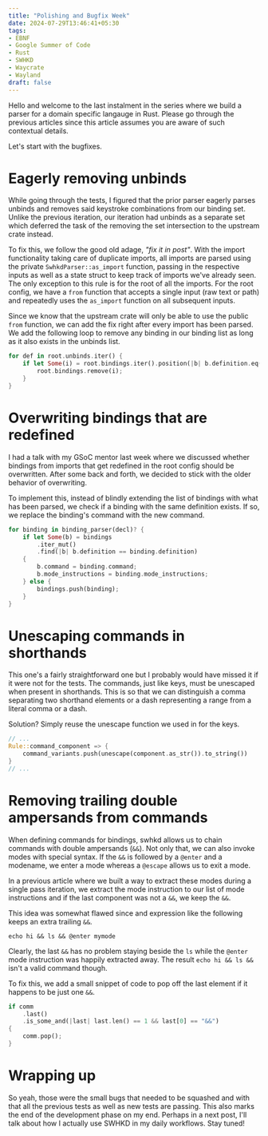 ```yaml
---
title: "Polishing and Bugfix Week"
date: 2024-07-29T13:46:41+05:30
tags:
- EBNF
- Google Summer of Code
- Rust
- SWHKD
- Waycrate
- Wayland
draft: false
---
```


Hello and welcome to the last instalment in the series where we build a parser
for a domain specific langauge in Rust. Please go through the previous articles
since this article assumes you are aware of such contextual details.

Let's start with the bugfixes.

# Eagerly removing unbinds

While going through the tests, I figured that
the prior parser eagerly parses unbinds and removes said keystroke combinations
from our binding set. Unlike the previous iteration, our iteration had unbinds
as a separate set which deferred the task of the removing the set intersection
to the upstream crate instead.

To fix this, we follow the good old adage, _"fix it in post"_. With the import
functionality taking care of duplicate imports, all imports are parsed using
the private `SwhkdParser::as_import` function, passing in the respective inputs as
well as a state struct to keep track of imports we've already seen. The only
exception to this rule is for the root of all the imports. For the root config,
we have a `from` function that accepts a single input (raw text or path) and repeatedly
uses the `as_import` function on all subsequent inputs.

Since we know that the upstream crate will only be able to use the public `from` function,
we can add the fix right after every import has been parsed. We add the following
loop to remove any binding in our binding list as long as it also exists in the
unbinds list.

```rust
for def in root.unbinds.iter() {
    if let Some(i) = root.bindings.iter().position(|b| b.definition.eq(def)) {
        root.bindings.remove(i);
    }
}
```

# Overwriting bindings that are redefined

I had a talk with my GSoC mentor last week where we discussed whether bindings
from imports that get redefined in the root config should be overwritten. After
some back and forth, we decided to stick with the older behavior of overwriting.

To implement this, instead of blindly extending the list of bindings with what
has been parsed, we check if a binding with the same definition exists. If so,
we replace the binding's command with the new command.

```rust
for binding in binding_parser(decl)? {
    if let Some(b) = bindings
        .iter_mut()
        .find(|b| b.definition == binding.definition)
    {
        b.command = binding.command;
        b.mode_instructions = binding.mode_instructions;
    } else {
        bindings.push(binding);
    }
}
```

# Unescaping commands in shorthands

This one's a fairly straightforward one but I probably would have missed it if it
were not for the tests. The commands, just like keys, must be unescaped when present
in shorthands. This is so that we can distinguish a comma separating two
shorthand elements or a dash representing a range from a literal comma or a dash.

Solution? Simply reuse the unescape function we used in for the keys.

```rust
// ...
Rule::command_component => {
    command_variants.push(unescape(component.as_str()).to_string())
}
// ...
```

# Removing trailing double ampersands from commands

When defining commands for bindings, swhkd allows us to chain commands with
double ampersands (`&&`). Not only that, we can also invoke modes with special
syntax. If the `&&` is followed by a `@enter` and a modename, we enter a mode
whereas a `@escape` allows us to exit a mode.

In a previous article where we built a way to extract these modes during a single
pass iteration, we extract the mode instruction to our list of mode instructions
and if the last component was not a `&&`, we keep the `&&`.

This idea was somewhat flawed since and expression like the following keeps an
extra trailing `&&`.

```
echo hi && ls && @enter mymode
```

Clearly, the last `&&` has no problem staying beside the `ls` while the `@enter`
mode instruction was happily extracted away. The result `echo hi && ls &&` isn't
a valid command though.

To fix this, we add a small snippet of code to pop off the last element if it happens
to be just one `&&`.

```rust
if comm
    .last()
    .is_some_and(|last| last.len() == 1 && last[0] == "&&")
{
    comm.pop();
}
```

# Wrapping up

So yeah, those were the small bugs that needed to be squashed and with that all
the previous tests as well as new tests are passing. This also marks the end of
the development phase on my end. Perhaps in a next post, I'll talk about how I
actually use SWHKD in my daily workflows. Stay tuned!
